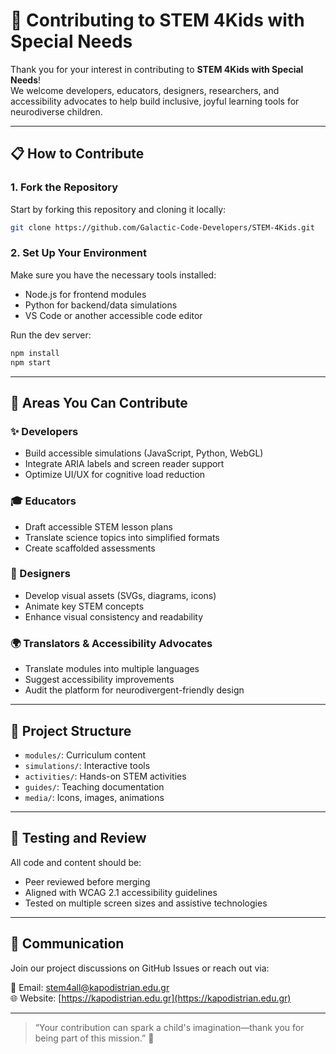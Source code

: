 # 🤝 Contributing to STEM 4Kids with Special Needs

Thank you for your interest in contributing to **STEM 4Kids with Special Needs**!  
We welcome developers, educators, designers, researchers, and accessibility advocates to help build inclusive, joyful learning tools for neurodiverse children.

---

## 📋 How to Contribute

### 1. Fork the Repository
Start by forking this repository and cloning it locally:
```bash
git clone https://github.com/Galactic-Code-Developers/STEM-4Kids.git
```

### 2. Set Up Your Environment
Make sure you have the necessary tools installed:
- Node.js for frontend modules
- Python for backend/data simulations
- VS Code or another accessible code editor

Run the dev server:
```bash
npm install
npm start
```

---

## 🧠 Areas You Can Contribute

### ✨ Developers
- Build accessible simulations (JavaScript, Python, WebGL)
- Integrate ARIA labels and screen reader support
- Optimize UI/UX for cognitive load reduction

### 🎓 Educators
- Draft accessible STEM lesson plans
- Translate science topics into simplified formats
- Create scaffolded assessments

### 🎨 Designers
- Develop visual assets (SVGs, diagrams, icons)
- Animate key STEM concepts
- Enhance visual consistency and readability

### 🌍 Translators & Accessibility Advocates
- Translate modules into multiple languages
- Suggest accessibility improvements
- Audit the platform for neurodivergent-friendly design

---

## 📂 Project Structure

- `modules/`: Curriculum content  
- `simulations/`: Interactive tools  
- `activities/`: Hands-on STEM activities  
- `guides/`: Teaching documentation  
- `media/`: Icons, images, animations

---

## 🧪 Testing and Review

All code and content should be:
- Peer reviewed before merging
- Aligned with WCAG 2.1 accessibility guidelines
- Tested on multiple screen sizes and assistive technologies

---

## 💬 Communication

Join our project discussions on GitHub Issues or reach out via:

📧 Email: [stem4all@kapodistrian.edu.gr](mailto:stem4all@kapodistrian.edu.gr)  
🌐 Website: [https://kapodistrian.edu.gr](https://kapodistrian.edu.gr)

---

> “Your contribution can spark a child's imagination—thank you for being part of this mission.” 🌟
